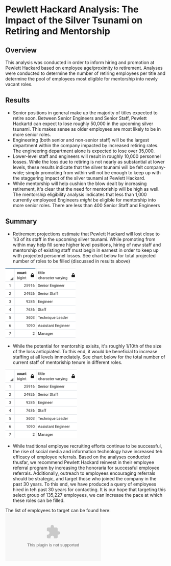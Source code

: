 # Pewlett Hackard Analysis: The Impact of the Silver Tsunami on Retiring and Mentorship

## Overview

This analysis was conducted in order to inform hiring and promotion at Pewlett Hackard based on employee age/proximity to retirement.  Analyses were conducted to determine the number of retiring employees per title and determine the pool of employees most eligible for mentorship into newly vacant roles. 

## Results
 - Senior positions in general make up the majority of titles expected to retire soon.  Between Senior Engineers and Senior Staff, Pewlett Hackartd can expect to lose roughly 50,000 in the upcoming silver tsunami.  This makes sense as older employees are most likely to be in more senior roles.
 - Engineering (both senior and non-senior staff) will be the largest department within the company impacted by increased retiring rates.  The engineering department alone is expected to lose over 35,000.
 - Lower-level staff and engineers will result in roughly 10,000 personnel losses.  While the loss due to retiring is not nearly as substantial at lower levels, these results indicate that the silver tsunami will be felt company-wide; simply promoting from within will not be enough to keep up with the staggering impact of the silver tsunami at Pewlett Hackard.  
 - While mentorship will help cushion the blow dealt by increasing retirement, it's clear that the need for mentoriship will be high as well.  The mentorship eligibility analysis indicates that less than 1,000 currently employeed Engineers *might* be eligible for mentorship into more senior roles. There are less than 400 Senior Staff and Engineers 

## Summary
- Retirement projections estimate that Pewlett Hackard will lost close to 1/3 of its staff in the upcoming silver tsunami.  While promoting from within may help fill some higher level positions, hiring of new staff and mentorship of existing staff must begin in earnest in order to keep up with projected personnel losses. See chart below for total projected number of roles to be filled (discussed in results above) 

![Table 1: Count of Anticipated Retirees by Title](/Images/Retiring_Count.png)

- While the potential for mentorship exisits, it's roughly 1/10th of the size of the loss anticpiated. To this end, it would be beneficial to increase staffing at all levels immediately.  See chart below for the total number of current staff of mentoriship tenure in different roles.

![Table 2: Count of Employees Eligible for Mentorship by Title](/Images/Mentorship_Table.png)

 - While traditional employee recruiting efforts continue to be successful, the rise of social media and information technology have increased teh efficacy of employee referrals.  Based on the analyses conducted thusfar, we recommend Pewlett Hackard reinvest in their employee referral program by increasing the honoraria for successful employee referrals.  Additionally, outreach to employees encouraging referrals should be strategic, and target those who joined the company in the past 30 years. To this end, we have produced a query of employees hired in teh past 30 years for contacting.  It is our hope that targeting this select group of 135,227 employees, we can increase the pace at which these roles can be filled.  

The list of employees to target can be found here:![Link to Employees to Target](/Data/employee_list.csv)


